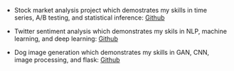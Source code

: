 * Stock market analysis project which demostrates my skills in time series, A/B testing, and statistical inference: [Github](https://github.com/rghosh8/capstone-1)

* Twitter sentiment analysis which demonstrates my skils in NLP, machine learning, and deep learning: [Github](https://github.com/rghosh8/capstone-2)

* Dog image generation which demonstrates my skills in GAN, CNN, image processing, and flask: [Github](https://github.com/rghosh8/oh-my-dog)